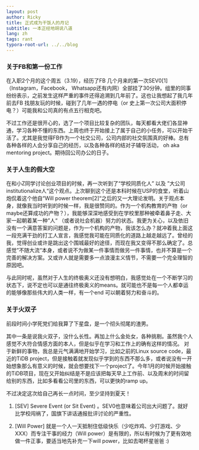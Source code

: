 ```yaml
---
layout: post
author: Ricky
title: 正式成为干饭人的月记
subtitle: 一本正经地胡说八道
lang: zh
tags: rant
typora-root-url: ../../blog
---
```


### 关于FB和第一份工作

在入职2个月的这个周五（3.19），经历了FB 几个月来的第一次SEV0[1] （Instagram，Facebook， Whatsapp还有内网）全部挂了30分钟。组里的同事纷纷表示，之前发生这样严重的事件还得追溯到几年前了。这也让我想起了我几年前去FB 找朋友玩的时候，碰到了几年一遇的停电（or 史上第一次公司大面积停电？）可能我和公司真的有点五行相克吧。

不过工作还是很开心的，选了一个项目比较复杂的团队，每天都看大佬们各显神通，学习各种不懂的东西。上周也终于开始接上了属于自己的小任务，可以开始干活了。尤其是我觉得FB作为一个社交公司，公司内部的社交氛围真的好棒。总有各种各样的人会分享自己的经历，以及各种各样的结对子辅导活动， oh aka mentoring project。期待回公司办公的日子。

### 关于人生的假大空

在和小Z同学讨论创业项目的时候，再一次听到了“学校同质化人” 以及 ”大公司institutionalize人“这个观点。上次聊到这个还是本科时候在USP的食堂，听着山炮侃着这个他自“Will power theorem[2]“之后的又一大理论发明。关于观点本身，就像我当时听到的时候一样，我是很赞同的。作为一个机构教育的产物（or maybe还算成功的产物？），我能够深深地感受到在学校里那种被牵着鼻子走、大家一起朝着某一种”人“ （或者说社会机器）努力的状态。我更为关心，以及依旧没有一个满意答案的问题是，作为一个机构的产物，我该怎么办？就冲着我上面这一段充满干劲的打工人宣言，我感觉我可能在同质化的道路上越走越远了。曾经的我，觉得创业或许是跳出这个围城最好的途径，而现在我又变得不那么确定了。总感觉”不随大流“本身，或者说不为做某一件事情而做另一件事情，也并不算是一个完善的解决方案。又或许人就是需要多一点浪漫主义情节，不需要一个完全理智的原因吧。

与此同时呢，虽然对于人生的终极奥义还没有想明白，我感觉处在一个不断学习的状态下，说不定也可以是通往终极奥义的means。就可能也不是每一个人都幸运的能够像那些伟大的人类一样，有一个end 可以朝着努力和奋斗的。

### 关于火双子

前段时间小学死党们给我算了下星盘，是一个彻头彻尾的渣男。

其中一条是说我火双子，没什么长性。再加上什么金处女，各种挑剔。虽然我个人感觉不大符合情感方面的本人，但是似乎在学习和工作上的确有这样的情况。 对于新鲜的事物，我总是元气满满地开始学习，比如之前的Linux source code，最近的TiDB project，但是接触着就发现似乎学到的东西不那么多，或者说没有一开始想象那么有意义的时候，就会想要找下一个project了。今年1月的时候开始接触的TiDB项目，现在又开始纠结是不是应该把每天早上工作前、以及周末的时间留给别的东西，比如多看看公司里的东西，可以更快的ramp up。

不过决定这次给自己再长一点时间，至少坚持到夏天！





1. [SEV] Severe Event (or Sit Event) 。SEV0也意味着公司出大问题了。就好比学校闯祸了，国旗下讲话通报批评讨论的严重性。

2. [Will Power] 就是一个人一天抵制住低级快乐（少吃炸鸡、少打游戏、少XXX）而专注干事的经力（Will power）是有限的，所以有时候为了更有效地做一件正事，要适当地先补充一下will power，比如去喝杯星爸爸 :) 

